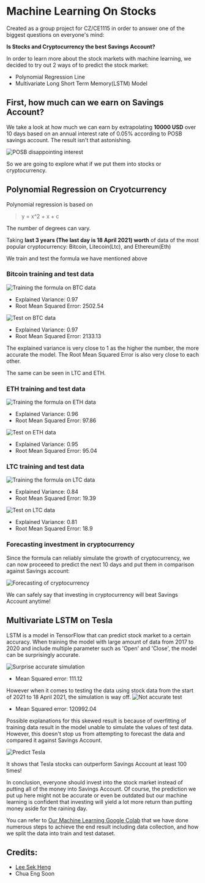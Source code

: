 # Machine Learning On Stocks

Created as a group project for CZ/CE1115 in order to answer one of the biggest questions on everyone's mind: 

**Is Stocks and Cryptocurrency the best Savings Account?**

In order to learn more about the stock markets with machine learning, we decided to try out 2 ways of to predict the stock market:
- Polynomial Regression Line
- Multivariate Long Short Term Memory(LSTM) Model

## First, how much can we earn on Savings Account?
We take a look at how much we can earn by extrapolating **10000 USD** over 10 days based on an annual interest rate of 0.05% according to POSB savings account. The result isn't that astonishing.

![POSB disappointing interest](/Images/POSB_interest_earned.png "10 days of Interest earned on Savings Account")

So we are going to explore what if we put them into stocks or cryptocurrency.

## Polynomial Regression on Cryotcurrency

Polynomial regression is based on 
> y = x^2 + x + c 

The number of degrees can vary.

Taking **last 3 years (The last day is 18 April 2021) worth** of data of the most popular cryptocurrency: Bitcoin, Litecoin(Ltc), and Ethereum(Eth)

We train and test the formula we have mentioned above

### Bitcoin training and test data

![Training the formula on BTC data](/Images/btc_train.png "BTC Train data")
- Explained Variance: 0.97
- Root Mean Squared Error: 2502.54

![Test on BTC data](/Images/btc_test.png "BTC test data")
- Explained Variance: 0.97
- Root Mean Squared Error: 2133.13

The explained variance is very close to 1 as the higher the number, the more accurate the model. The Root Mean Squared Error is also very close to each other.

The same can be seen in LTC and ETH.

### ETH training and test data

![Training the formula on ETH data](/Images/eth_train.png "ETH Train data")
- Explained Variance: 0.96
- Root Mean Squared Error: 97.86

![Test on ETH data](/Images/eth_test.png "ETH test data")
- Explained Variance: 0.95
- Root Mean Squared Error: 95.04

### LTC training and test data

![Training the formula on LTC data](/Images/ltc_train.png "LTC Train data")
- Explained Variance: 0.84
- Root Mean Squared Error: 19.39

![Test on LTC data](/Images/ltc_test.png "LTC test data")
- Explained Variance: 0.81
- Root Mean Squared Error: 18.9

### Forecasting investment in cryptocurrency
Since the formula can reliably simulate the growth of cryptocurrency, we can now proceeed to predict the next 10 days and put them in comparison against Savings account:

![Forecasting of cryptocurrency](/Images/crypto_predict.png "Predict 10 days of cryptocurrency growth")

We can safely say that investing in cryptocurrency will beat Savings Account anytime!

## Multivariate LSTM on Tesla

LSTM is a model in TensorFlow that can predict stock market to a certain accuracy. When training the model with large amount of data from 2017 to 2020 and include multiple parameter such as 'Open' and 'Close', the model can be surprisingly accurate.

![Surprise accurate simulation](/Images/tsla_train.png "Tesla train model")

- Mean Squared error: 111.12

However when it comes to testing the data using stock data from the start of 2021 to 18 April 2021, the simulation is way off.
![Not accurate test](/Images/tsla_test.png "Tesla test model")

- Mean Squared error: 120992.04

Possible explanations for this skewed result is because of overfitting of training data result in the model unable to simulate the values of test data. However, this doesn't stop us from attempting to forecast the data and compared it against Savings Account.

![Predict Tesla](/Images/predict_tsla.png "Predict Tesla")

It shows that Tesla stocks can outperform Savings Account at least 100 times!

In conclusion, everyone should invest into the stock market instead of putting all of the money into Savings Account. Of course, the prediction we put up here might not be accurate or even be outdated but our machine learning is confident that investing will yield a lot more return than putting money aside for the raining day.  

You can refer to [Our Machine Learning Google Colab](/StocksTheBestSavingAccount.ipynb "Our codes on ipynb") that we have done numerous steps to achieve the end result including data collection, and how we split the data into train and test dataset.

## Credits:
- [Lee Sek Heng](https://www.linkedin.com/in/lee-sek-heng-5070ba154/ "Sek Heng LinkedIn")
- Chua Eng Soon
